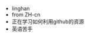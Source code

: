 - linghan
- from ZH-cn
- 正在学习如何利用github的资源
- 英语苦手

<!---
linghan7/linghan7 is a ✨ special ✨ repository because its `README.md` (this file) appears on your GitHub profile.
You can click the Preview link to take a look at your changes.
--->
